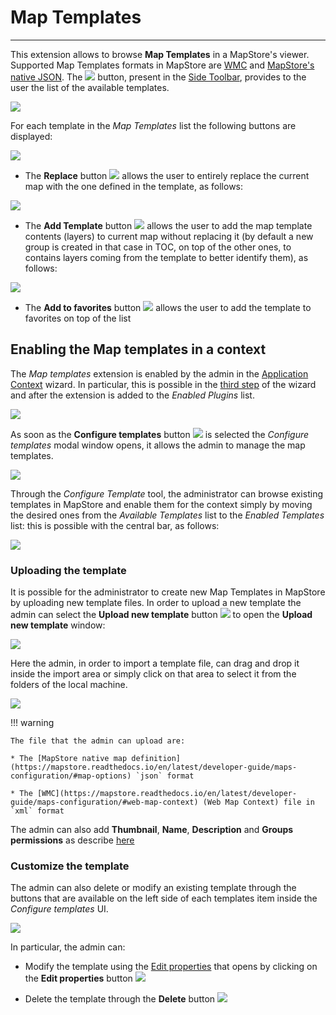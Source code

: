 # Map Templates

*******************

This extension allows to browse **Map Templates** in a MapStore's viewer. Supported Map Templates formats in MapStore are [WMC](https://mapstore.readthedocs.io/en/latest/developer-guide/maps-configuration/#web-map-context) and [MapStore's native JSON](https://mapstore.readthedocs.io/en/latest/developer-guide/maps-configuration/#map-options). The <img src="../img/button/map-templates-button.jpg" class="ms-docbutton"/> button, present in the [Side Toolbar](mapstore-toolbars.md#side-toolbar), provides to the user the list of the available templates.

<img src="../img/map-templates/map-templates-panel.jpg" class="ms-docimage"/>

For each template in the *Map Templates* list the following buttons are displayed:

<img src="../img/map-templates/map-templates-buttons.jpg" class="ms-docimage" style="max-width:500px;"/>

* The **Replace** button <img src="../img/button/replace-button.jpg" class="ms-docbutton" /> allows the user to entirely replace the current map with the one defined in the template, as follows:

<img src="../img/map-templates/replace-map.gif" class="ms-docimage"/>

* The **Add Template** button <img src="../img/button/add_to_map_button.jpg" class="ms-docbutton" /> allows the user to add the map template contents (layers) to current map without replacing it (by default a new group is created in that case in TOC, on top of the other ones, to contains layers coming from the template to better identify them), as follows:

<img src="../img/map-templates/add-templates.gif" class="ms-docimage"/>

* The **Add to favorites** button <img src="../img/button/favourites-button.jpg" class="ms-docbutton" /> allows the user to add the template to favorites on top of the list

## Enabling the Map templates in a context

The *Map templates* extension is enabled by the admin in the [Application Context](application-context.md#application-context) wizard. In particular, this is possible in the [third step](application-context.md#configure-plugins) of the wizard and after the extension is added to the *Enabled Plugins* list.

<img src="../img/map-templates/configure-templates.jpg" class="ms-docimage" style="max-width:500px;"/>

As soon as the **Configure templates** button <img src="../img/button/configure-templates-button.jpg" class="ms-docbutton" /> is selected the *Configure templates* modal window opens, it allows the admin to manage the map templates.

<img src="../img/map-templates/map-templates-window.jpg" class="ms-docimage" style="max-width:500px;"/>

Through the *Configure Template* tool, the administrator can browse existing templates in MapStore and enable them for the context simply by moving the desired ones from the *Available Templates* list to the *Enabled Templates* list: this is possible with the central bar, as follows:

<img src="../img/map-templates/moving-templates.jpg" class="ms-docimage" style="max-width:500px;"/>

### Uploading the template

It is possible for the administrator to create new Map Templates in MapStore by uploading new template files. In order to upload a new template the admin can select the **Upload new template** button <img src="../img/button/upload-button.jpg" class="ms-docbutton"/> to open the **Upload new template** window:

<img src="../img/map-templates/upload-map-template.jpg" class="ms-docimage" style="max-width:300px;"/>

Here the admin, in order to import a template file, can drag and drop it inside the import area or simply click on that area to select it from the folders of the local machine.

<img src="../img/map-templates/import-screen.jpg" class="ms-docimage" style="max-width:300px;"/>

!!! warning

    The file that the admin can upload are:

    * The [MapStore native map definition](https://mapstore.readthedocs.io/en/latest/developer-guide/maps-configuration/#map-options) `json` format

    * The [WMC](https://mapstore.readthedocs.io/en/latest/developer-guide/maps-configuration/#web-map-context) (Web Map Context) file in `xml` format

The admin can also add **Thumbnail**, **Name**, **Description** and **Groups permissions** as describe [here](resources-properties.md#resource-properties)

### Customize the template

The admin can also delete or modify an existing template through the buttons that are available on the left side of each templates item inside the *Configure templates* UI.

<img src="../img/map-templates/costomize-button.jpg" class="ms-docimage" style="max-width:500px;"/>

In particular, the admin can:

* Modify the template using the [Edit properties](resources-properties.md#resource-properties) that opens by clicking on the **Edit properties** button <img src="../img/button/edit-details-button.jpg" class="ms-docbutton"/>

* Delete the template through the **Delete** button <img src="../img/button/delete_white_button.jpg" class="ms-docbutton" />
